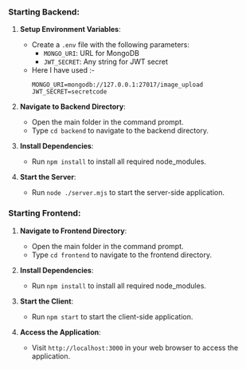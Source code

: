 ### Starting Backend:

1. **Setup Environment Variables**:
   - Create a `.env` file with the following parameters:
     - `MONGO_URI`: URL for MongoDB
     - `JWT_SECRET`: Any string for JWT secret
    - Here I have used :-
        ```
        MONGO_URI=mongodb://127.0.0.1:27017/image_upload
        JWT_SECRET=secretcode
        ```
2. **Navigate to Backend Directory**:
   - Open the main folder in the command prompt.
   - Type `cd backend` to navigate to the backend directory.

3. **Install Dependencies**:
   - Run `npm install` to install all required node_modules.

4. **Start the Server**:
   - Run `node ./server.mjs` to start the server-side application.

### Starting Frontend:

1. **Navigate to Frontend Directory**:
   - Open the main folder in the command prompt.
   - Type `cd frontend` to navigate to the frontend directory.

2. **Install Dependencies**:
   - Run `npm install` to install all required node_modules.

3. **Start the Client**:
   - Run `npm start` to start the client-side application.

4. **Access the Application**:
   - Visit `http://localhost:3000` in your web browser to access the application.
